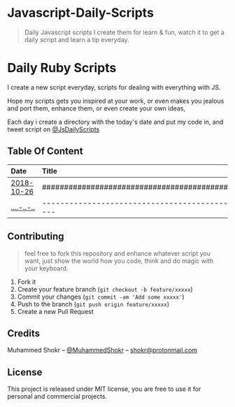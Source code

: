 # Javascript-Daily-Scripts
> Daily Javascript scripts I create them for learn &amp; fun, watch it to get a daily script and learn a tip everyday.
# Daily Ruby Scripts

I create a new script everyday, scripts for dealing with everything with JS.


Hope my scripts gets you inspired at your work, or even makes you
jealous and port them, enhance them, or even create your own ideas,

Each day i create a directory with the today's date and put my code in,
 and tweet script on  [@JsDailyScripts](https://twitter.com/JsDailyScripts) 


## Table Of Content

| Date                     | Title                                                           | Tags                         |
|:------------------------ |:--------------------------------------------------------------- | ----------------------------:|
|[2018-10-26](./2018-10-26)|######################################################           |`##` `########`               |
|[....-..-..](./....-..-..)|-------------------------------------------------------          |`===` `========`              |



## Contributing
> feel free to fork this repository and enhance whatever script you want,
just show the world how you code, think and do magic with your keyboard.

1. Fork it 
2. Create your feature branch (`git checkout -b feature/xxxxx`)
3. Commit your changes (`git commit -am 'Add some xxxxx'`)
4. Push to the branch (`git push origin feature/xxxxx`)
5. Create a new Pull Request


## Credits
Muhammed Shokr – [@MuhammedShokr](https://twitter.com/MuhammedShokr) –  shokr@protonmail.com

## License
This project is released under MIT license, you are free to use it for personal and commercial projects.

